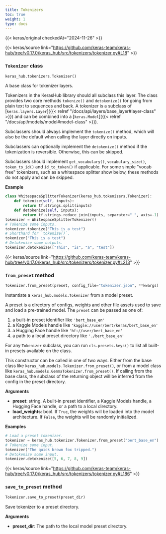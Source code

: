 ```yaml
---
title: Tokenizers
toc: true
weight: 1
type: docs
---
```


{{< keras/original checkedAt="2024-11-26" >}}

{{< keras/source link="https://github.com/keras-team/keras-hub/tree/v0.17.0/keras_hub/src/tokenizers/tokenizer.py#L18" >}}

### `Tokenizer` class

```python
keras_hub.tokenizers.Tokenizer()
```

A base class for tokenizer layers.

Tokenizers in the KerasHub library should all subclass this layer.
The class provides two core methods `tokenize()` and `detokenize()` for
going from plain text to sequences and back. A tokenizer is a subclass of
[`keras.layers.Layer`]({{< relref "/docs/api/layers/base_layer#layer-class" >}}) and can be combined into a [`keras.Model`]({{< relref "/docs/api/models/model#model-class" >}}).

Subclassers should always implement the `tokenize()` method, which will also
be the default when calling the layer directly on inputs.

Subclassers can optionally implement the `detokenize()` method if the
tokenization is reversible. Otherwise, this can be skipped.

Subclassers should implement `get_vocabulary()`, `vocabulary_size()`,
`token_to_id()` and `id_to_token()` if applicable. For some simple
"vocab free" tokenizers, such as a whitespace splitter show below, these
methods do not apply and can be skipped.

**Example**

```python
class WhitespaceSplitterTokenizer(keras_hub.tokenizers.Tokenizer):
    def tokenize(self, inputs):
        return tf.strings.split(inputs)
    def detokenize(self, inputs):
        return tf.strings.reduce_join(inputs, separator=" ", axis=-1)
tokenizer = WhitespaceSplitterTokenizer()
# Tokenize some inputs.
tokenizer.tokenize("This is a test")
# Shorthard for `tokenize()`.
tokenizer("This is a test")
# Detokenize some outputs.
tokenizer.detokenize(["This", "is", "a", "test"])
```

{{< keras/source link="https://github.com/keras-team/keras-hub/tree/v0.17.0/keras_hub/src/tokenizers/tokenizer.py#L213" >}}

### `from_preset` method

```python
Tokenizer.from_preset(preset, config_file="tokenizer.json", **kwargs)
```

Instantiate a `keras_hub.models.Tokenizer` from a model preset.

A preset is a directory of configs, weights and other file assets used
to save and load a pre-trained model. The `preset` can be passed as
one of:

1. a built-in preset identifier like `'bert_base_en'`
2. a Kaggle Models handle like `'kaggle://user/bert/keras/bert_base_en'`
3. a Hugging Face handle like `'hf://user/bert_base_en'`
4. a path to a local preset directory like `'./bert_base_en'`

For any `Tokenizer` subclass, you can run `cls.presets.keys()` to list
all built-in presets available on the class.

This constructor can be called in one of two ways. Either from the base
class like `keras_hub.models.Tokenizer.from_preset()`, or from
a model class like `keras_hub.models.GemmaTokenizer.from_preset()`.
If calling from the base class, the subclass of the returning object
will be inferred from the config in the preset directory.

**Arguments**

- **preset**: string. A built-in preset identifier, a Kaggle Models
  handle, a Hugging Face handle, or a path to a local directory.
- **load_weights**: bool. If `True`, the weights will be loaded into the
  model architecture. If `False`, the weights will be randomly
  initialized.

**Examples**

```python
# Load a preset tokenizer.
tokenizer = keras_hub.tokenizer.Tokenizer.from_preset("bert_base_en")
# Tokenize some input.
tokenizer("The quick brown fox tripped.")
# Detokenize some input.
tokenizer.detokenize([5, 6, 7, 8, 9])
```

{{< keras/source link="https://github.com/keras-team/keras-hub/tree/v0.17.0/keras_hub/src/tokenizers/tokenizer.py#L186" >}}

### `save_to_preset` method

```python
Tokenizer.save_to_preset(preset_dir)
```

Save tokenizer to a preset directory.

**Arguments**

- **preset_dir**: The path to the local model preset directory.
